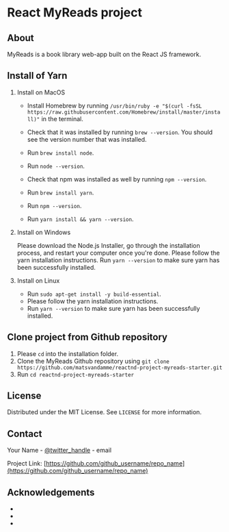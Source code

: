 <!-- GETTING STARTED -->
# React MyReads project

## About
MyReads is a book library web-app built on the React JS framework.

## Install of Yarn 

1. Install on MacOS

    * Install Homebrew by running ```/usr/bin/ruby -e "$(curl -fsSL https://raw.githubusercontent.com/Homebrew/install/master/install)"``` in the terminal.

    * Check that it was installed by running ```brew --version```. You should see the version number that was installed.

    * Run ```brew install node```.

    * Run ```node --version```.
    
    * Check that npm was installed as well by running ```npm --version```.
    
    * Run ```brew install yarn```.

    * Run ```npm --version```.

    * Run ```yarn install && yarn --version```.

2. Install on Windows

    Please download the Node.js Installer, go through the installation process, and restart your computer once you're done.
    Please follow the yarn installation instructions.
    Run ```yarn --version``` to make sure yarn has been successfully installed.

3. Install on Linux

    * Run ```sudo apt-get install -y build-essential```.
    * Please follow the yarn installation instructions.
    * Run ```yarn --version``` to make sure yarn has been successfully installed.

## Clone project from Github repository
1. Please ```cd``` into the installation folder.
2. Clone the MyReads Github repository using ```git clone https://github.com/matsvandamme/reactnd-project-myreads-starter.git```
3. Run ```cd reactnd-project-myreads-starter```

<!-- LICENSE -->
## License

Distributed under the MIT License. See `LICENSE` for more information.



<!-- CONTACT -->
## Contact

Your Name - [@twitter_handle](https://twitter.com/twitter_handle) - email

Project Link: [https://github.com/github_username/repo_name](https://github.com/github_username/repo_name)



<!-- ACKNOWLEDGEMENTS -->
## Acknowledgements

* []()
* []()
* []()





<!-- MARKDOWN LINKS & IMAGES -->
<!-- https://www.markdownguide.org/basic-syntax/#reference-style-links -->
[contributors-shield]: https://img.shields.io/github/contributors/github_username/repo.svg?style=for-the-badge
[contributors-url]: https://github.com/matsvandamme/reactnd-project-myreads-starter/graphs/contributors
[forks-shield]: https://img.shields.io/github/forks/github_username/repo.svg?style=for-the-badge
[forks-url]: https://github.com/github_username/repo/network/members
[stars-shield]: https://img.shields.io/github/stars/github_username/repo.svg?style=for-the-badge
[stars-url]: https://github.com/github_username/repo/stargazers
[issues-shield]: https://img.shields.io/github/issues/github_username/repo.svg?style=for-the-badge
[issues-url]: https://github.com/github_username/repo/issues
[license-shield]: https://img.shields.io/github/license/github_username/repo.svg?style=for-the-badge
[license-url]: https://github.com/github_username/repo/blob/master/LICENSE.txt
[linkedin-shield]: https://img.shields.io/badge/-LinkedIn-black.svg?style=for-the-badge&logo=linkedin&colorB=555
[linkedin-url]: https://linkedin.com/in/github_username
